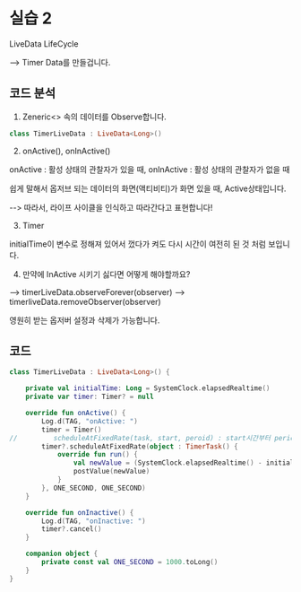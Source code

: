 # 실습 2

LiveData LifeCycle

--> Timer Data를 만들겁니다.

## 코드 분석

1. Zeneric<> 속의 데이터를 Observe합니다.

```kotlin
class TimerLiveData : LiveData<Long>()
```

2. onActive(), onInActive()

onActive : 활성 상태의 관찰자가 있을 때,
onInActive : 활성 상태의 관찰자가 없을 때

쉽게 말해서 옵저브 되는 데이터의 화면(액티비티)가 화면 있을 때, Active상태입니다.

--> 따라서, 라이프 사이클을 인식하고 따라간다고 표현합니다!

3. Timer

initialTime이 변수로 정해져 있어서 껐다가 켜도 다시 시간이 여전히 된 것 처럼 보입니다.

4. 만약에 InActive 시키기 싫다면 어떻게 해야할까요?

--> timerLiveData.observeForever(observer)
--> timerliveData.removeObserver(observer)

영원히 받는 옵저버 설정과 삭제가 가능합니다.

## 코드

```kotlin
class TimerLiveData : LiveData<Long>() {

    private val initialTime: Long = SystemClock.elapsedRealtime()
    private var timer: Timer? = null

    override fun onActive() {
        Log.d(TAG, "onActive: ")
        timer = Timer()
//         scheduleAtFixedRate(task, start, peroid) : start시간부터 period 간격으로 task를  수행
        timer?.scheduleAtFixedRate(object : TimerTask() {
            override fun run() {
                val newValue = (SystemClock.elapsedRealtime() - initialTime) / 1000
                postValue(newValue)
            }
        }, ONE_SECOND, ONE_SECOND)
    }

    override fun onInactive() {
        Log.d(TAG, "onInactive: ")
        timer?.cancel()
    }

    companion object {
        private const val ONE_SECOND = 1000.toLong()
    }
}
```
